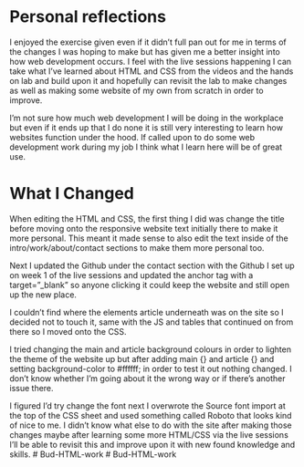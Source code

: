 # Personal reflections

I enjoyed the exercise given even if it didn’t full pan out for me in terms of the changes I was hoping to make but has given me a better insight into how web development occurs. I feel with the live sessions happening I can take what I’ve learned about HTML and CSS from the videos and the hands on lab and build upon it and hopefully can revisit the lab to make changes as well as making some website of my own from scratch in order to improve.

I’m not sure how much web development I will be doing in the workplace but even if it ends up that I do none it is still very interesting to learn how websites function under the hood. If called upon to do some web development work during my job I think what I learn here will be of great use.
<br />

# What I Changed

When editing the HTML and CSS, the first thing I did was change the title before moving onto the responsive website text initially there to make it more personal. This meant it made sense to also edit the text inside of the intro/work/about/contact sections to make them more personal too.

Next I updated the Github under the contact section with the Github I set up on week 1 of the live sessions and updated the anchor tag with a target=”_blank” so anyone clicking it could keep the website and still open up the new place. 

I couldn’t find where the elements article underneath was on the site so I decided not to touch it, same with the JS and tables that continued on from there so I moved onto the CSS.

I tried changing the main and article background colours in order to lighten the theme of the website up but after adding main {} and article {} and setting background-color to #ffffff; in order to test it out nothing changed. I don’t know whether I’m going about it the wrong way or if there’s another issue there. 

I figured I’d try change the font next I overwrote the Source font import at the top of the CSS sheet and used something called Roboto that looks kind of nice to me. I didn’t know what else to do with the  site after making those changes maybe after learning some more HTML/CSS via the live sessions I’ll be able to revisit this and improve upon it with new found knowledge and skills.
#   B u d - H T M L - w o r k 
 
 #   B u d - H T M L - w o r k 
 
 